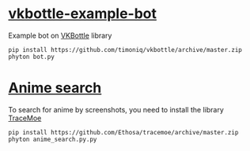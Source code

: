 # [vkbottle-example-bot](bot.py)
Example bot on [VKBottle](https://github.com/timoniq/vkbottle) library

```
pip install https://github.com/timoniq/vkbottle/archive/master.zip
phyton bot.py
```
 
# [Anime search](anime_search.py)
To search for anime by screenshots, you need to install the library [TraceMoe](https://github.com/Ethosa/tracemoe)

```
pip install https://github.com/Ethosa/tracemoe/archive/master.zip
phyton anime_search.py.py
```
